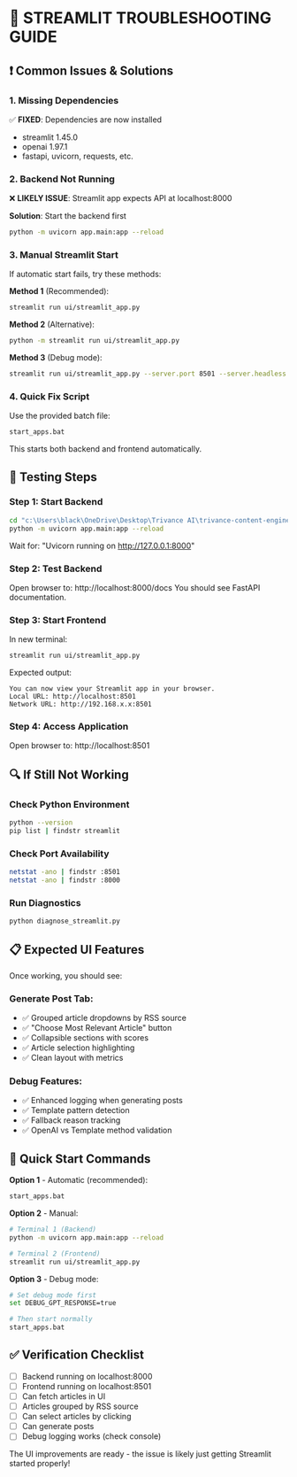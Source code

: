 🔧 STREAMLIT TROUBLESHOOTING GUIDE
==========================================

## ❗ Common Issues & Solutions

### 1. Missing Dependencies
✅ **FIXED**: Dependencies are now installed
- streamlit 1.45.0
- openai 1.97.1  
- fastapi, uvicorn, requests, etc.

### 2. Backend Not Running
❌ **LIKELY ISSUE**: Streamlit app expects API at localhost:8000

**Solution**: Start the backend first
```bash
python -m uvicorn app.main:app --reload
```

### 3. Manual Streamlit Start
If automatic start fails, try these methods:

**Method 1** (Recommended):
```bash
streamlit run ui/streamlit_app.py
```

**Method 2** (Alternative):
```bash
python -m streamlit run ui/streamlit_app.py
```

**Method 3** (Debug mode):
```bash
streamlit run ui/streamlit_app.py --server.port 8501 --server.headless false
```

### 4. Quick Fix Script
Use the provided batch file:
```bash
start_apps.bat
```

This starts both backend and frontend automatically.

## 🧪 Testing Steps

### Step 1: Start Backend
```bash
cd "c:\Users\black\OneDrive\Desktop\Trivance AI\trivance-content-engine"
python -m uvicorn app.main:app --reload
```

Wait for: "Uvicorn running on http://127.0.0.1:8000"

### Step 2: Test Backend
Open browser to: http://localhost:8000/docs
You should see FastAPI documentation.

### Step 3: Start Frontend
In new terminal:
```bash
streamlit run ui/streamlit_app.py
```

Expected output:
```
You can now view your Streamlit app in your browser.
Local URL: http://localhost:8501
Network URL: http://192.168.x.x:8501
```

### Step 4: Access Application
Open browser to: http://localhost:8501

## 🔍 If Still Not Working

### Check Python Environment
```bash
python --version
pip list | findstr streamlit
```

### Check Port Availability
```bash
netstat -ano | findstr :8501
netstat -ano | findstr :8000
```

### Run Diagnostics
```bash
python diagnose_streamlit.py
```

## 📋 Expected UI Features

Once working, you should see:

### Generate Post Tab:
- ✅ Grouped article dropdowns by RSS source
- ✅ "Choose Most Relevant Article" button  
- ✅ Collapsible sections with scores
- ✅ Article selection highlighting
- ✅ Clean layout with metrics

### Debug Features:
- ✅ Enhanced logging when generating posts
- ✅ Template pattern detection
- ✅ Fallback reason tracking
- ✅ OpenAI vs Template method validation

## 🚀 Quick Start Commands

**Option 1** - Automatic (recommended):
```bash
start_apps.bat
```

**Option 2** - Manual:
```bash
# Terminal 1 (Backend)
python -m uvicorn app.main:app --reload

# Terminal 2 (Frontend) 
streamlit run ui/streamlit_app.py
```

**Option 3** - Debug mode:
```bash
# Set debug mode first
set DEBUG_GPT_RESPONSE=true

# Then start normally
start_apps.bat
```

## ✅ Verification Checklist

- [ ] Backend running on localhost:8000
- [ ] Frontend running on localhost:8501  
- [ ] Can fetch articles in UI
- [ ] Articles grouped by RSS source
- [ ] Can select articles by clicking
- [ ] Can generate posts
- [ ] Debug logging works (check console)

The UI improvements are ready - the issue is likely just getting Streamlit started properly!
